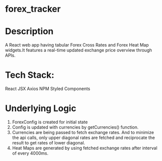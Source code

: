 # forex_tracker

# Description

A React web app having tabular Forex Cross Rates and Forex Heat Map widgets.It features a real-time updated exchange price overview through APIs.

# Tech Stack:

React
JSX
Axios
NPM
Styled Components

# Underlying Logic

1. ForexConfig is created for initial state
2. Config is updated with currencies by getCurrencies() function.
3. Currencies are being passed to fetch exchange rates. And to minimize the api calls, only upper diagonal rates are fetched and reciprocate the result to get rates of lower diagonal.
4. Heat Maps are generated by using fetched exchange rates after interval of every 4000ms.
